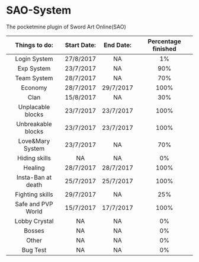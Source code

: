 # SAO-System
The pocketmine plugin of Sword Art Online(SAO)

|Things to do: | Start Date: | End Date: | Percentage finished |
| :---: | :---: | :---: | :---:|
|Login System | 27/8/2017 | NA | 1% |
|Exp System | 23/7/2017 | NA | 90% |
|Team System | 28/7/2017 | NA | 70% |
|Economy | 28/7/2017 | 29/7/2017 | 100% |
|Clan | 15/8/2017 | NA | 30% |
|Unplacable blocks | 23/7/2017 | 23/7/2017 | 100% |
|Unbreakable blocks | 23/7/2017 | 23/7/2017 | 100% |
|Love&Mary System | 23/7/2017 | NA | 70% |
|Hiding skills | NA | NA | 0% |
|Healing | 28/7/2017 | 28/7/2017 | 100% |
|Insta-Ban at death | 25/7/2017 | 25/7/2017 | 100% |
|Fighting skills | 29/7/2017 | NA | 25% |
|Safe and PVP World | 15/7/2017 | 17/7/2017 | 100% |
|Lobby Crystal | NA | NA | 0% |
|Bosses | NA | NA | 0% |
|Other | NA | NA | 0% |
|Bug Test | NA | NA | 0% |
